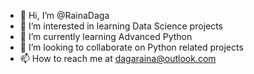 - 👋 Hi, I’m @RainaDaga
- 👀 I’m interested in learning Data Science projects
- 🌱 I’m currently learning Advanced Python
- 💞️ I’m looking to collaborate on Python related projects
- 📫 How to reach me at dagaraina@outlook.com

<!---
RainaDaga/RainaDaga is a ✨ special ✨ repository because its `README.md` (this file) appears on your GitHub profile.
You can click the Preview link to take a look at your changes.
--->
